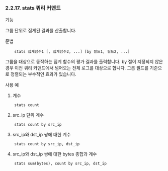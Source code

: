 ### 2.2.17. stats 쿼리 커맨드


기능

그룹 단위로 집계된 결과를 산출합니다.

문법

~~~
	stats 집계함수1 [, 집계함수2, ...] [by 필드1, 필드2, ...]
~~~

그룹을 대상으로 동작하는 집계 함수의 평가 결과를 출력합니다. by 절이 지정되지 않은 경우 이전 쿼리 커맨드에서 넘어오는 전체 로그를 대상으로 합니다. 그룹 필드를 기준으로 정렬되는 부수적인 효과가 있습니다.

사용 예

1) 계수

~~~
	stats count
~~~

2) src_ip 단위 계수

~~~
	stats count by src_ip
~~~

3) src_ip와 dst_ip 쌍에 대한 계수

~~~
	stats count by src_ip, dst_ip
~~~

4) src_ip와 dst_ip 쌍에 대한 bytes 총합과 계수

~~~
	stats sum(bytes), count by src_ip, dst_ip
~~~

